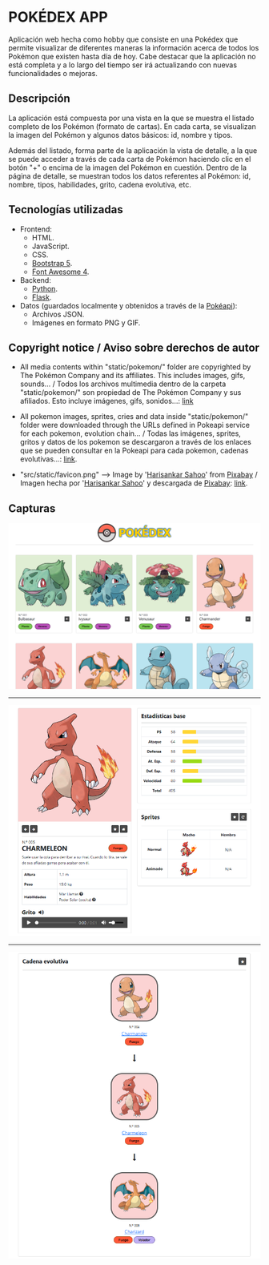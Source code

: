 # POKÉDEX APP
Aplicación web hecha como hobby que consiste en una Pokédex que permite visualizar de diferentes maneras la información acerca de todos los Pokémon que existen hasta día de hoy. Cabe destacar que la aplicación no está completa y a lo largo del tiempo ser irá actualizando con nuevas funcionalidades o mejoras.

## Descripción 
La aplicación está compuesta por una vista en la que se muestra el listado completo de los Pokémon (formato de cartas). En cada carta, se visualizan la imagen del Pokémon y algunos datos básicos: id, nombre y tipos. 

Además del listado, forma parte de la aplicación la vista de detalle, a la que se puede acceder a través de cada carta de Pokémon haciendo clic en el botón "+" o encima de la imagen del Pokémon en cuestión. Dentro de la página de detalle, se muestran todos los datos referentes al Pokémon: id, nombre, tipos, habilidades, grito, cadena evolutiva, etc.

## Tecnologías utilizadas
- Frontend:
    - HTML.
    - JavaScript.
    - CSS.
    - [Bootstrap 5](https://getbootstrap.com/).
    - [Font Awesome 4](https://fontawesome.com/v4/).
- Backend:
    - [Python](https://www.python.org/).
    - [Flask](https://flask.palletsprojects.com/en/3.0.x/).
- Datos (guardados localmente y obtenidos a través de la [Pokéapi](https://pokeapi.co/)):
    - Archivos JSON.
    - Imágenes en formato PNG y GIF.

## Copyright notice / Aviso sobre derechos de autor
- All media contents within "static/pokemon/" folder are copyrighted by The Pokémon Company and its affiliates. This includes images, gifs, sounds... / Todos los archivos multimedia dentro de la carpeta "static/pokemon/" son propiedad de The Pokémon Company y sus afiliados. Esto incluye imágenes, gifs, sonidos...: [link](https://www.pokemon.com/)

- All pokemon images, sprites, cries and data inside "static/pokemon/" folder were downloaded through the URLs defined in Pokeapi service for each pokemon, evolution chain... / Todas las imágenes, sprites, gritos y datos de los pokemon se descargaron a través de los enlaces que se pueden consultar en la Pokeapi para cada pokemon, cadenas evolutivas...: [link](https://pokeapi.co/).

- "src/static/favicon.png" --> Image by '[Harisankar Sahoo]("https://pixabay.com/users/hsaart-8633812/?utm_source=link-attribution&utm_medium=referral&utm_campaign=image&utm_content=4657023")' from [Pixabay](https://pixabay.com//?utm_source=link-attribution&utm_medium=referral&utm_campaign=image&utm_content=4657023) / Imagen hecha por '[Harisankar Sahoo](https://pixabay.com/users/hsaart-8633812/?utm_source=link-attribution&utm_medium=referral&utm_campaign=image&utm_content=4657023)' y descargada de [Pixabay](https://pixabay.com//?utm_source=link-attribution&utm_medium=referral&utm_campaign=image&utm_content=4657023): [link](https://pixabay.com/vectors/pokemon-icon-design-symbol-sign-4657023/).

## Capturas

![(Imagen no encontrada - Página listado)](repo_images/listado_pokemon.png)

---

![(Imagen no encontrada - Página detalle 1)](repo_images/detalle_pokemon_1.png)

---

![(Imagen no encontrada - Página detalle 2)](repo_images/detalle_pokemon_2.png)
